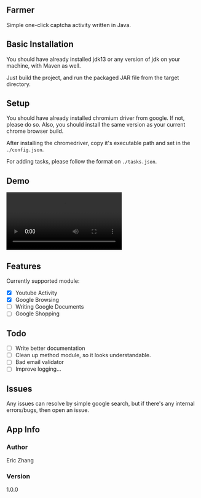 ## Farmer

Simple one-click captcha activity written in Java.

## Basic Installation

You should have already installed jdk13 or any version of jdk on your machine, with Maven as well.

Just build the project, and run the packaged JAR file from the target directory.

## Setup

You should have already installed chromium driver from google. If not, please do so.
Also, you should install the same version as your current chrome browser build.

After installing the chromedriver, copy it's executable path and set in the `./config.json`.

For adding tasks, please follow the format on `./tasks.json`.

## Demo

![demo1](https://i.gyazo.com/a82eb2ae5fd63a3b39ce9cbb73dff03e.mp4)

## Features

Currently supported module:

- [x] Youtube Activity
- [x] Google Browsing
- [ ] Writing Google Documents
- [ ] Google Shopping

## Todo

- [ ] Write better documentation
- [ ] Clean up method module, so it looks understandable.
- [ ] Bad email validator
- [ ] Improve logging...

## Issues

Any issues can resolve by simple google search, but if there's any internal errors/bugs, then open an issue.

## App Info

### Author

Eric Zhang

### Version 

1.0.0